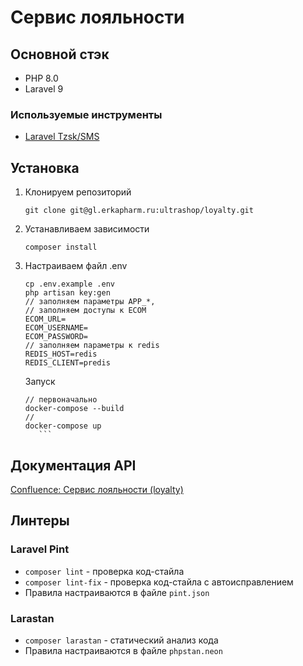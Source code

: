 # Сервис лояльности

## Основной стэк
- PHP 8.0
- Laravel 9

### Используемые инструменты
- [Laravel Tzsk/SMS](https://github.com/tzsk/sms)

## Установка

1. Клонируем репозиторий
    ```
    git clone git@gl.erkapharm.ru:ultrashop/loyalty.git
    ```
2. Устанавливаем зависимости
    ```
    composer install
    ```
3. Настраиваем файл .env
    ```
    cp .env.example .env
    php artisan key:gen
    // заполняем параметры APP_*,
    // заполняем доступы к ECOM
    ECOM_URL=
    ECOM_USERNAME=
    ECOM_PASSWORD=
    // заполняем параметры к redis
    REDIS_HOST=redis
    REDIS_CLIENT=predis
    ```
    Запуск
    ```
    // первоначально 
    docker-compose --build
    // 
    docker-compose up
       ```

## Документация API
[Confluence: Сервис лояльности (loyalty)](https://kb.erkapharm.com/confluence/pages/viewpage.action?pageId=119835044)

## Линтеры

### Laravel Pint
- `composer lint` - проверка код-стайла
- `composer lint-fix` - проверка код-стайла с автоисправлением
- Правила настраиваются в файле `pint.json`

### Larastan
- `composer larastan` - статический анализ кода
- Правила настраиваются в файле `phpstan.neon`
